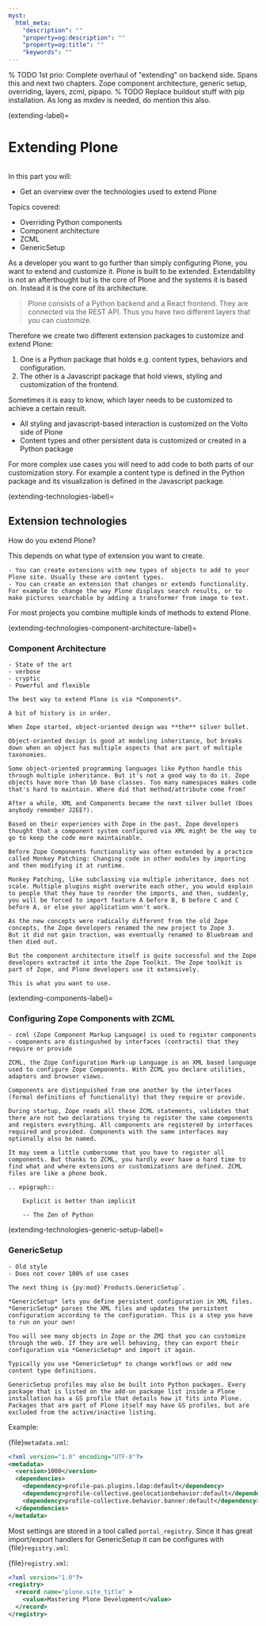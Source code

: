 ```yaml
---
myst:
  html_meta:
    "description": ""
    "property=og:description": ""
    "property=og:title": ""
    "keywords": ""
---
```


% TODO 1st prio: Complete overhaul of "extending" on backend side. Spans this and next two chapters. Zope component architecture, generic setup, overriding, layers, zcml, pipapo.
% TODO Replace buildout stuff with pip installation. As long as mxdev is needed, do mention this also.

(extending-label)=

# Extending Plone

```{sidebar} Plone Backend Chapter
```

In this part you will:

- Get an overview over the technologies used to extend Plone

Topics covered:

- Overriding Python components
- Component architecture
- ZCML
- GenericSetup

As a developer you want to go further than simply configuring Plone, you want to extend and customize it.
Plone is built to be extended.
Extendability is not an afterthought but is the core of Plone and the systems it is based on.
Instead it is the core of its architecture.

> Plone consists of a Python backend and a React frontend.
> They are connected via the REST API.
> Thus you have two different layers that you can customize.

Therefore we create two different extension packages to customize and extend Plone:

1. One is a Python package that holds e.g. content types, behaviors and configuration.
2. The other is a Javascript package that hold views, styling and customization of the frontend.

Sometimes it is easy to know, which layer needs to be customized to achieve a certain result.

- All styling and javascript-based interaction is customized on the Volto side of Plone
- Content types and other persistent data is customized or created in a Python package

For more complex use cases you will need to add code to both parts of our customization story.
For example a content type is defined in the Python package and its visualization is defined in the Javascript package.


(extending-technologies-label)=

## Extension technologies

How do you extend Plone?

This depends on what type of extension you want to create.

```{only} not presentation
- You can create extensions with new types of objects to add to your Plone site. Usually these are content types.
- You can create an extension that changes or extends functionality. For example to change the way Plone displays search results, or to make pictures searchable by adding a transformer from image to text.
```

For most projects you combine multiple kinds of methods to extend Plone.


(extending-technologies-component-architecture-label)=

### Component Architecture

```{only} presentation
- State of the art
- verbose
- cryptic
- Powerful and flexible
```

```{only} not presentation
The best way to extend Plone is via *Components*.

A bit of history is in order.

When Zope started, object-oriented design was **the** silver bullet.

Object-oriented design is good at modeling inheritance, but breaks down when an object has multiple aspects that are part of multiple taxonomies.

Some object-oriented programming languages like Python handle this through multiple inheritance. But it's not a good way to do it. Zope objects have more than 10 base classes. Too many namespaces makes code that's hard to maintain. Where did that method/attribute come from?

After a while, XML and Components became the next silver bullet (Does anybody remember J2EE?).

Based on their experiences with Zope in the past, Zope developers thought that a component system configured via XML might be the way to go to keep the code more maintainable.

Before Zope Components functionality was often extended by a practice called Monkey Patching: Changing code in other modules by importing and then modifying it at runtime.

Monkey Patching, like subclassing via multiple inheritance, does not scale. Multiple plugins might overwrite each other, you would explain to people that they have to reorder the imports, and then, suddenly, you will be forced to import feature A before B, B before C and C before A, or else your application won't work.

As the new concepts were radically different from the old Zope concepts, the Zope developers renamed the new project to Zope 3.
But it did not gain traction, was eventually renamed to Bluebream and then died out.

But the component architecture itself is quite successful and the Zope developers extracted it into the Zope Toolkit. The Zope toolkit is part of Zope, and Plone developers use it extensively.

This is what you want to use.
```

(extending-components-label)=

### Configuring Zope Components with ZCML

```{only} presentation
- zcml (Zope Component Markup Language) is used to register components
- components are distingushed by interfaces (contracts) that they require or provide
```

```{only} not presentation
ZCML, the Zope Configuration Mark-up Language is an XML based language used to configure Zope Components. With ZCML you declare utilities, adapters and browser views.

Components are distinguished from one another by the interfaces (formal definitions of functionality) that they require or provide.

During startup, Zope reads all these ZCML statements, validates that there are not two declarations trying to register the same components and registers everything. All components are registered by interfaces required and provided. Components with the same interfaces may optionally also be named.

It may seem a little cumbersome that you have to register all components. But thanks to ZCML, you hardly ever have a hard time to find what and where extensions or customizations are defined. ZCML files are like a phone book.
```

```{eval-rst}
.. epigraph::

    Explicit is better than implicit

    -- The Zen of Python

```


(extending-technologies-generic-setup-label)=

### GenericSetup

```{only} presentation
- Old style
- Does not cover 100% of use cases
```

```{only} not presentation
The next thing is {py:mod}`Products.GenericSetup`.

*GenericSetup* lets you define persistent configuration in XML files. *GenericSetup* parses the XML files and updates the persistent configuration according to the configuration. This is a step you have to run on your own!

You will see many objects in Zope or the ZMI that you can customize through the web. If they are well behaving, they can export their configuration via *GenericSetup* and import it again.

Typically you use *GenericSetup* to change workflows or add new content type definitions.

GenericSetup profiles may also be built into Python packages. Every package that is listed on the add-on package list inside a Plone installation has a GS profile that details how it fits into Plone. Packages that are part of Plone itself may have GS profiles, but are excluded from the active/inactive listing.
```

Example:

{file}`metadata.xml`:

```xml
<?xml version="1.0" encoding="UTF-8"?>
<metadata>
  <version>1000</version>
  <dependencies>
    <dependency>profile-pas.plugins.ldap:default</dependency>
    <dependency>profile-collective.geolocationbehavior:default</dependency>
    <dependency>profile-collective.behavior.banner:default</dependency>
  </dependencies>
</metadata>
```

Most settings are stored in a tool called `portal_registry`. Since it has great import/export handlers for GenericSetup it can be configures with {file}`registry.xml`:

{file}`registry.xml`:

```xml
<?xml version="1.0"?>
<registry>
  <record name="plone.site_title" >
    <value>Mastering Plone Development</value>
  </record>
</registry>
```
